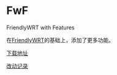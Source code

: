 # FwF

FriendlyWRT with Features

在[FriendlyWRT](../FriendlyWRT)的基础上，添加了更多功能。

[下载地址](https://github.com/songchenwen/nanopi-r2s/releases/download/FwF-2020-04-15-2e348ea/FwF-2020-04-15-2e348ea-ROM.zip)

[改动记录](CHANGELOG.md)
